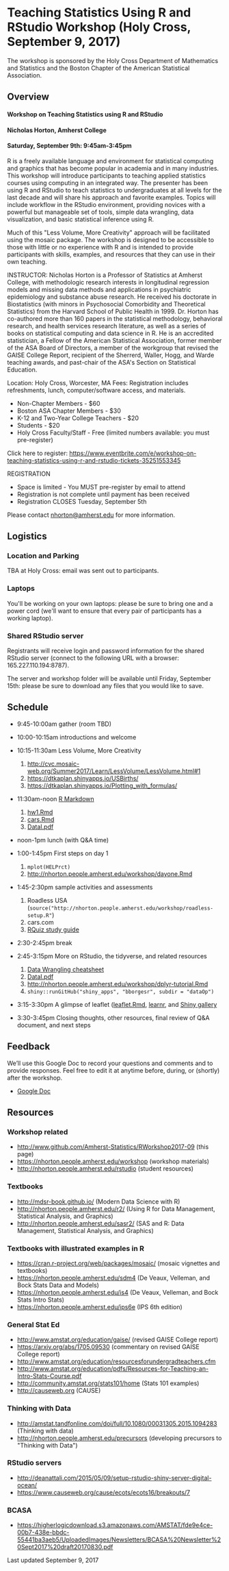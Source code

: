 # Teaching Statistics Using R and RStudio Workshop (Holy Cross, September 9, 2017)

The workshop is sponsored by the Holy Cross Department of Mathematics and Statistics and the Boston Chapter of the American Statistical Association.

## Overview

#### Workshop on Teaching Statistics using R and RStudio 
#### Nicholas Horton, Amherst College
#### Saturday, September 9th: 9:45am-3:45pm

R is a freely available language and environment for statistical computing and graphics that has become popular in academia and in many industries. This workshop will introduce participants to teaching applied statistics courses using computing in an integrated way. The presenter has been using R and RStudio to teach statistics to undergraduates at all levels for the last decade and will share his approach and favorite examples. Topics will include workflow in the RStudio environment, providing novices with a powerful but manageable set of tools, simple data wrangling, data visualization, and basic statistical inference using R. 

Much of this "Less Volume, More Creativity" approach will be facilitated using the mosaic package. The workshop is designed to be accessible to those with little or no experience with R and is intended to provide participants with skills, examples, and resources that they can use in their own teaching.

INSTRUCTOR: Nicholas Horton is a Professor of Statistics at Amherst College, with methodologic research interests in longitudinal regression models and missing data methods and applications in psychiatric epidemiology and substance abuse research. He received his doctorate in Biostatistics (with minors in Psychosocial Comorbidity and Theoretical Statistics) from the Harvard School of Public Health in 1999. Dr. Horton has co-authored more than 160 papers in the statistical methodology, behavioral research, and health services research literature, as well as a series of books on statistical computing and data science in R. He is an accredited statistician, a Fellow of the American Statistical Association, former member of the ASA Board of Directors, a member of the workgroup that revised the GAISE College Report, recipient of the Sherrerd, Waller, Hogg, and Warde teaching awards, and past-chair of the ASA's Section on Statistical Education.

Location: Holy Cross, Worcester, MA 
Fees: Registration includes refreshments, lunch, computer/software access, and materials. 
- Non-Chapter Members - $60 
- Boston ASA Chapter Members - $30 
- K-12 and Two-Year College Teachers - $20 
- Students - $20 
- Holy Cross Faculty/Staff - Free (limited numbers available: you must pre-register)

Click here to register: https://www.eventbrite.com/e/workshop-on-teaching-statistics-using-r-and-rstudio-tickets-35251553345

REGISTRATION 
- Space is limited - You MUST pre-register by email to attend 
- Registration is not complete until payment has been received 
- Registration CLOSES Tuesday, September 5th

Please contact nhorton@amherst.edu for more information.



## Logistics

### Location and Parking

TBA at Holy Cross: email was sent out to participants.

### Laptops

You'll be working on your own laptops: please be sure to bring one and a power cord (we'll want to ensure that every pair of participants has a working laptop).

### Shared RStudio server

Registrants will receive login and password information for the shared RStudio server (connect to the following URL with a browser: 165.227.110.194:8787).

The server and workshop folder will be available until Friday, September 15th: please be sure to download any files that you would like to save.


## Schedule

- 9:45-10:00am gather (room TBD)
- 10:00-10:15am introductions and welcome
- 10:15-11:30am Less Volume, More Creativity 

  1. http://cvc.mosaic-web.org/Summer2017/Learn/LessVolume/LessVolume.html#1
  2. https://dtkaplan.shinyapps.io/USBirths/
  3. https://dtkaplan.shinyapps.io/Plotting_with_formulas/

- 11:30am-noon [R Markdown](https://prezi.com/vq6l5yqpnqma/intro-to-r-markdown-cvc-2015)
  1. [hw1.Rmd](https://nhorton.people.amherst.edu/workshop/hw1.Rmd)
  2. [cars.Rmd](https://nhorton.people.amherst.edu/workshop/cars2.Rmd)
  3. [DataI.pdf](https://nhorton.people.amherst.edu/workshop/dataI.pdf)
- noon-1pm lunch (with Q&A time)
- 1:00-1:45pm First steps on day 1

  1. `mplot(HELPrct)`
  2. http://nhorton.people.amherst.edu/workshop/dayone.Rmd

- 1:45-2:30pm sample activities and assessments

  1. Roadless USA (`source("http://nhorton.people.amherst.edu/workshop/roadless-setup.R"`)
  2. cars.com 
  3. [RQuiz study guide](https://nhorton.people.amherst.edu/workshop/R-guide.pdf)

- 2:30-2:45pm break

- 2:45-3:15pm More on RStudio, the tidyverse, and related resources 

  1. [Data Wrangling cheatsheet](https://www.rstudio.com/wp-content/uploads/2015/02/data-wrangling-cheatsheet.pdf)
  2. [DataI.pdf](https://nhorton.people.amherst.edu/workshop/dataI.pdf)
  3. http://nhorton.people.amherst.edu/workshop/dplyr-tutorial.Rmd
  4. `shiny::runGitHub("shiny_apps", "bborgesr", subdir = "dataOp")`

- 3:15-3:30pm A glimpse of leaflet ([leaflet.Rmd](https://nhorton.people.amherst.edu/workshop/leaflet.Rmd]), [learnr](https://rstudio.github.io/learnr), and [Shiny gallery](https://shiny.rstudio.com/gallery)
- 3:30-3:45pm Closing thoughts, other resources, final review of Q&A document, and next steps

## Feedback

We’ll use this Google Doc to record your questions and comments and to provide responses. Feel free to edit it at anytime before, during, or (shortly) after the workshop.

- [Google Doc](https://docs.google.com/document/d/1D65bQS--pmj6Cu9VAkjvmlIGe-yk2d0xGZfRknkysrA/edit?usp=sharing)

## Resources

### Workshop related

- http://www.github.com/Amherst-Statistics/RWorkshop2017-09 (this page)
- https://nhorton.people.amherst.edu/workshop (workshop materials)
- http://nhorton.people.amherst.edu/rstudio (student resources)

### Textbooks

- http://mdsr-book.github.io/ (Modern Data Science with R)
- http://nhorton.people.amherst.edu/r2/ (Using R for Data Management, Statistical Analysis, and Graphics)
- http://nhorton.people.amherst.edu/sasr2/ (SAS and R: Data Management, Statistical Analysis, and Graphics)

### Textbooks with illustrated examples in R

- https://cran.r-project.org/web/packages/mosaic/ (mosaic vignettes and textbooks)
- https://nhorton.people.amherst.edu/sdm4 (De Veaux, Velleman, and Bock Stats Data and Models)
- https://nhorton.people.amherst.edu/is4 (De Veaux, Velleman, and Bock Stats Intro Stats)
- https://nhorton.people.amherst.edu/ips6e (IPS 6th edition)

### General Stat Ed

- http://www.amstat.org/education/gaise/ (revised GAISE College report)
- https://arxiv.org/abs/1705.09530 (commentary on revised GAISE College report)
- http://www.amstat.org/education/resourcesforundergradteachers.cfm
- http://www.amstat.org/education/pdfs/Resources-for-Teaching-an-Intro-Stats-Course.pdf
- http://community.amstat.org/stats101/home (Stats 101 examples)
- http://causeweb.org (CAUSE)

### Thinking with Data

- http://amstat.tandfonline.com/doi/full/10.1080/00031305.2015.1094283 (Thinking with data)
- http://nhorton.people.amherst.edu/precursors (developing precursors to "Thinking with Data")

### RStudio servers

- http://deanattali.com/2015/05/09/setup-rstudio-shiny-server-digital-ocean/
- https://www.causeweb.org/cause/ecots/ecots16/breakouts/7

### BCASA

- https://higherlogicdownload.s3.amazonaws.com/AMSTAT/fde9e4ce-00b7-438e-bbdc-55441ba3aeb5/UploadedImages/Newsletters/BCASA%20Newsletter%20Sept2017%20draft20170830.pdf

Last updated September 9, 2017
